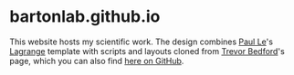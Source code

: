 # bartonlab.github.io

This website hosts my scientific work. The design combines [Paul Le](https://lenpaul.github.io/)'s [Lagrange](https://lenpaul.github.io/Lagrange/) template with scripts and layouts cloned from [Trevor Bedford](http://bedford.io/)'s page, which you can also find [here on GitHub](https://github.com/blab/blotter).
